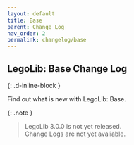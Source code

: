 ```yaml
---
layout: default
title: Base
parent: Change Log
nav_order: 2
permalink: changelog/base
---
```

## LegoLib: Base Change Log  
{: .d-inline-block }  

Find out what is new with LegoLib: Base.  

{: .note }  
> LegoLib 3.0.0 is not yet released.  
> Change Logs are not yet avaliable.   


